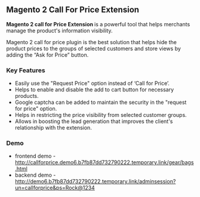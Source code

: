 <body>
	<main>
		<div class="content-wrapper">
			<div class="content-inner">
				<h2>Magento 2 Call For Price Extension</h2>
				<p><strong>Magento 2 call for Price Extension </strong> is a powerful tool that helps merchants manage the product's information visibility.</p>
				<p>Magento 2 call for price plugin is the best solution that helps hide the product prices to the groups of selected customers and store views by adding the “Ask for Price” button.</p>
				<div class="features-wrapper">
					<h3>Key Features</h3>
					<ul>
						<li>Easily use the "Request Price" option instead of ‘Call for Price’.</li>
						<li>Helps to enable and disable the add to cart button for necessary products.</li>
						<li>Google captcha can be added to maintain the security in the "request for price" option.</li>
						<li>Helps in restricting the price visibility from selected customer groups.</li>
						<li>Allows in boosting the lead generation that improves the client's relationship with the extension.</li>
					</ul>
				</div>
				<div class="more-features">
					<h3>Demo</h3>
					<ul>
						<li>frontend demo - <a href="http://callforprice.demo6.b7fb87dd732790222.temporary.link/gear/bags.html">http://callforprice.demo6.b7fb87dd732790222.temporary.link/gear/bags.html</a></li>
						<li>backend demo - <a href="http://demo6.b7fb87dd732790222.temporary.link/adminsession?un=callforprice&ps=Rock@1234">http://demo6.b7fb87dd732790222.temporary.link/adminsession?un=callforprice&ps=Rock@1234</a></li>
					</ul>
				</div>
			</div>
		</div>
	</main>
</body>
</html>
